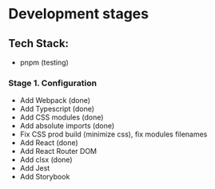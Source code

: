 # Development stages

## Tech Stack:
- pnpm (testing)


### Stage 1. Configuration
- Add Webpack (done)
- Add Typescript (done)
- Add CSS modules (done)
- Add absolute imports (done)
- Fix CSS prod build (minimize css), fix modules filenames
- Add React (done)
- Add React Router DOM
- Add clsx (done)
- Add Jest
- Add Storybook

